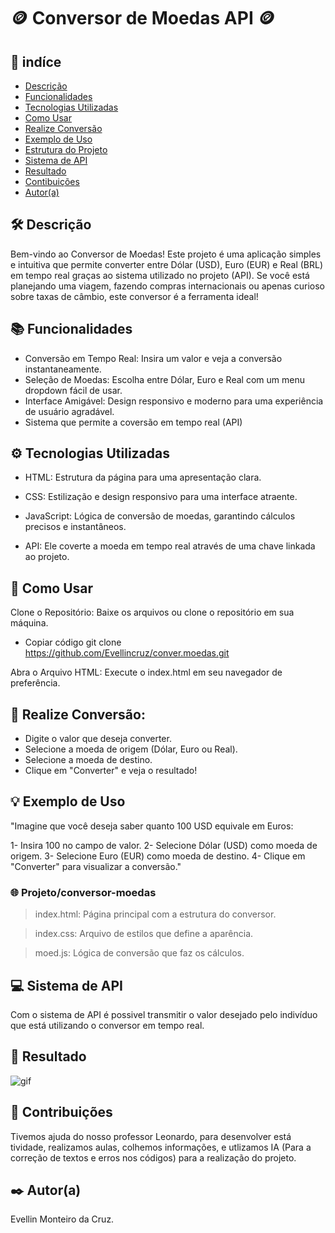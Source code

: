 
# 🪙 Conversor de Moedas API 🪙

## 🌟 indíce

* [Descrição](#🛠️-descrição)
* [Funcionalidades](#📚-funcionalidades)
* [Tecnologias Utilizadas](#⚙️-tecnologias-utilizadas)
* [Como Usar](#🚀-como-usar)
* [Realize Conversão](#🔧-realize-conversão)
* [Exemplo de Uso](#💡-exemplo-de-uso)
* [Estrutura do Projeto](#🗂️-estrutura-do-projeto)
* [Sistema de API](#💻-sistema-de-api)
* [Resultado](#🎨-resultado)
* [Contibuições](#🤝-contribuições)
* [Autor(a)](#✒️-autoraautora)

## 🛠️ Descrição

Bem-vindo ao Conversor de Moedas! Este projeto é uma aplicação simples e intuitiva que permite converter entre Dólar (USD), Euro (EUR) e Real (BRL) em tempo real graças ao sistema utilizado no projeto (API). Se você está planejando uma viagem, fazendo compras internacionais ou apenas curioso sobre taxas de câmbio, este conversor é a ferramenta ideal!

## 📚 Funcionalidades
- Conversão em Tempo Real: Insira um valor e veja a conversão instantaneamente.
- Seleção de Moedas: Escolha entre Dólar, Euro e Real com um menu dropdown fácil de usar.
- Interface Amigável: Design responsivo e moderno para uma experiência de usuário agradável.
- Sistema que permite a coversão em tempo real (API)

## ⚙️ Tecnologias Utilizadas

* HTML: Estrutura da página para uma apresentação clara.

* CSS: Estilização e design responsivo para uma interface atraente.

* JavaScript: Lógica de conversão de moedas, garantindo cálculos precisos e instantâneos.

* API: Ele coverte a moeda em tempo real através de uma chave linkada ao projeto. 

## 🚀 Como Usar
Clone o Repositório: Baixe os arquivos ou clone o repositório em sua máquina.

* Copiar código
git clone https://github.com/Evellincruz/conver.moedas.git

Abra o Arquivo HTML: Execute o index.html em seu navegador de preferência.

## 🔧 Realize Conversão:

- Digite o valor que deseja converter.
- Selecione a moeda de origem (Dólar, Euro ou Real).
- Selecione a moeda de destino.
- Clique em "Converter" e veja o resultado!

## 💡 Exemplo de Uso
"Imagine que você deseja saber quanto 100 USD equivale em Euros:

1- Insira 100 no campo de valor.
2- Selecione Dólar (USD) como moeda de origem.
3- Selecione Euro (EUR) como moeda de destino.
4- Clique em "Converter" para visualizar a conversão."

### 🌐  Projeto/conversor-moedas


> index.html:  Página principal com a estrutura do conversor.

> index.css:    Arquivo de estilos que define a aparência.

> moed.js:      Lógica de conversão que faz os cálculos.

## 💻 Sistema de API 

Com o sistema de API é possivel transmitir o valor desejado pelo indivíduo que está utilizando o conversor em tempo real.

## 🎨 Resultado

![gif](gifs/gif.gif)

## 🤝 Contribuições
Tivemos ajuda do nosso professor Leonardo, para desenvolver está tividade, realizamos aulas, colhemos informações, e utlizamos IA (Para a correção de textos e erros nos códigos) para a realização do projeto.

## ✒️ Autor(a)

Evellin Monteiro da Cruz.